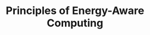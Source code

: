 ---
category: introduction
title: "Principles of Energy-Aware Computing"
description: "Introduction to the most important concepts and principles in the area of energy-aware computing."
questions:
  - Where is energy-aware computing required?
  - Where in a computer is most energy spent?
  - How much money is lost on wasted energy?
  - How can we mitigate wasting energy?
  - What are future developments?
literature:
  - Computer-Architecture-Techniques-For-Power-Efficiency
  - High-Performance-Embedded-Computing
scheduled: 2016-08-15 11:00:00 +2
---
